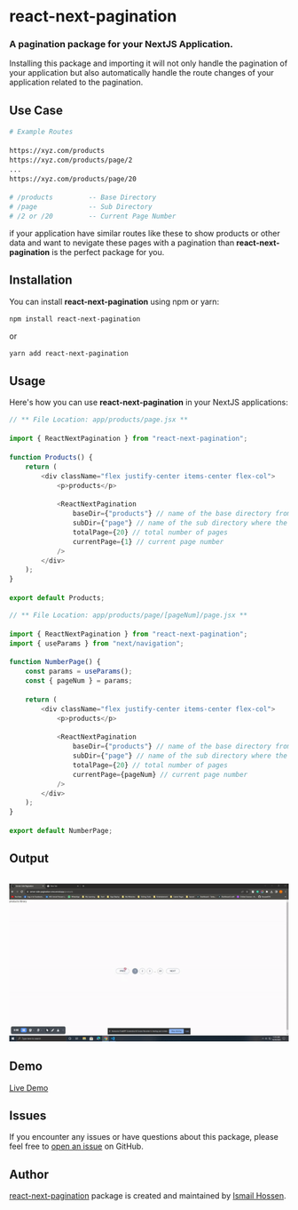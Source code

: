 # react-next-pagination

### A pagination package for your NextJS Application.

Installing this package and importing it will not only handle the pagination of your application but also automatically handle the route changes of your application related to the pagination.

## Use Case

```bash
# Example Routes

https://xyz.com/products
https://xyz.com/products/page/2
...
https://xyz.com/products/page/20

# /products         -- Base Directory
# /page             -- Sub Directory
# /2 or /20         -- Current Page Number
```

if your application have similar routes like these to show products or other data and want to nevigate these pages with a pagination than **react-next-pagination** is the perfect package for you.

## Installation

You can install **react-next-pagination** using npm or yarn:

```bash
npm install react-next-pagination
```

or

```bash
yarn add react-next-pagination
```

## Usage

Here's how you can use **react-next-pagination** in your NextJS applications:

```javascript
// ** File Location: app/products/page.jsx **

import { ReactNextPagination } from "react-next-pagination";

function Products() {
    return (
        <div className="flex justify-center items-center flex-col">
            <p>products</p>

            <ReactNextPagination
                baseDir={"products"} // name of the base directory from where pagination starts
                subDir={"page"} // name of the sub directory where the pagination will lead to
                totalPage={20} // total number of pages
                currentPage={1} // current page number
            />
        </div>
    );
}

export default Products;
```

```javascript
// ** File Location: app/products/page/[pageNum]/page.jsx **

import { ReactNextPagination } from "react-next-pagination";
import { useParams } from "next/navigation";

function NumberPage() {
    const params = useParams();
    const { pageNum } = params;

    return (
        <div className="flex justify-center items-center flex-col">
            <p>products</p>

            <ReactNextPagination
                baseDir={"products"} // name of the base directory from where pagination starts
                subDir={"page"} // name of the sub directory where the pagination will lead to
                totalPage={20} // total number of pages
                currentPage={pageNum} // current page number
            />
        </div>
    );
}

export default NumberPage;
```

## Output

######

![Output Demo](output.gif)

## Demo

[Live Demo](https://server-side-pagination-one.vercel.app/products)

## Issues

If you encounter any issues or have questions about this package, please feel free to [open an issue](https://github.com/ihossen016/react-next-pagination/issues) on GitHub.

## Author

[react-next-pagination](https://github.com/ihossen016/react-next-pagination) package is created and maintained by [Ismail Hossen](https://github.com/ihossen016).
